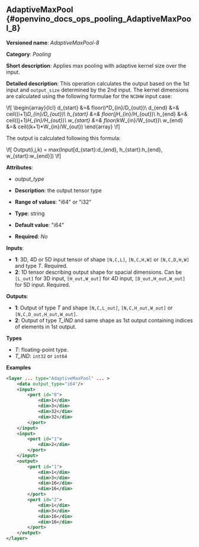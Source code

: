 ## AdaptiveMaxPool<a name="AdaptiveMaxPool"></a> {#openvino_docs_ops_pooling_AdaptiveMaxPool_8}

**Versioned name**: *AdaptiveMaxPool-8*

**Category**: *Pooling*

**Short description**: Applies max pooling with adaptive kernel size over the input.

**Detailed description**: This operation calculates the output based on the 1st input and `output_size` determined by the 2nd input.
The kernel dimensions are calculated using the following formulae for the `NCDHW` input case:

\f[
\begin{array}{lcl}
d_{start} &=& floor(i*D_{in}/D_{out})\\
d_{end}   &=& ceil((i+1)*D_{in}/D_{out})\\
h_{start} &=& floor(j*H_{in}/H_{out})\\
h_{end}   &=& ceil((j+1)*H_{in}/H_{out})\\
w_{start} &=& floor(k*W_{in}/W_{out})\\
w_{end}   &=& ceil((k+1)*W_{in}/W_{out})
\end{array}
\f]

The output is calculated following this formula:

\f[
Output(i,j,k) = max(Input[d_{start}:d_{end}, h_{start}:h_{end}, w_{start}:w_{end}])
\f]

**Attributes**:

*   *output_type*

  * **Description**: the output tensor type
  * **Range of values**: "i64" or "i32"
  * **Type**: string
  * **Default value**: "i64"
  * **Required**: *No*

**Inputs**:

*   **1**: 3D, 4D or 5D input tensor of shape `[N,C,L]`, `[N,C,H,W]` or `[N,C,D,H,W]` and type *T*. Required.
*   **2**: 1D tensor describing output shape for spacial dimensions. Can be `[L_out]` for 3D input, `[H_out,W_out]` for 4D input, `[D_out,H_out,W_out]` for 5D input. Required.

**Outputs**:

*   **1**: Output of type *T* and shape `[N,C,L_out]`, `[N,C,H_out,W_out]` or `[N,C,D_out,H_out,W_out]`.
*   **2**: Output of type *T_IND* and same shape as 1st output containing indices of elements in 1st output.

**Types**

*   *T*: floating-point type.
*   *T_IND*: `int32` or `int64`

**Examples**

```xml
<layer ... type="AdaptiveMaxPool" ... >
    <data output_type="i64"/>
    <input> 
        <port id="0">
            <dim>1</dim>
            <dim>3</dim>
            <dim>32</dim>
            <dim>32</dim>
        </port>
    </input>
    <input> 
        <port id="1">
            <dim>2</dim>
        </port>
    </input>
    <output>
        <port id="1">
            <dim>1</dim>
            <dim>3</dim>
            <dim>16</dim>
            <dim>16</dim>
        </port>
        <port id="2">
            <dim>1</dim>
            <dim>3</dim>
            <dim>16</dim>
            <dim>16</dim>
        </port>
    </output>
</layer>
```